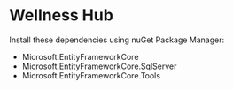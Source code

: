 # Wellness Hub
Install these dependencies using nuGet Package Manager:
  * Microsoft.EntityFrameworkCore
  * Microsoft.EntityFrameworkCore.SqlServer
  * Microsoft.EntityFrameworkCore.Tools

